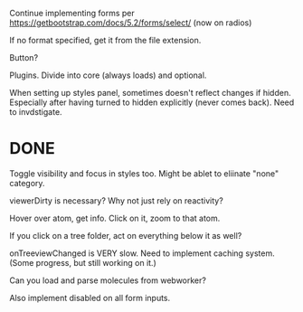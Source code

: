 Continue implementing forms per https://getbootstrap.com/docs/5.2/forms/select/
(now on radios)

If no format specified, get it from the file extension.

Button?

Plugins. Divide into core (always loads) and optional.

When setting up styles panel, sometimes doesn't reflect changes if hidden.
Especially after having turned to hidden explicitly (never comes back). Need to
invdstigate.


# DONE

Toggle visibility and focus in styles too. Might be ablet to eliinate "none" category.

viewerDirty is necessary? Why not just rely on reactivity?

Hover over atom, get info. Click on it, zoom to that atom.

If you click on a tree folder, act on everything below it as well?

onTreeviewChanged is VERY slow. Need to implement caching system. (Some
progress, but still working on it.)

Can you load and parse molecules from webworker?

Also implement disabled on all form inputs.
